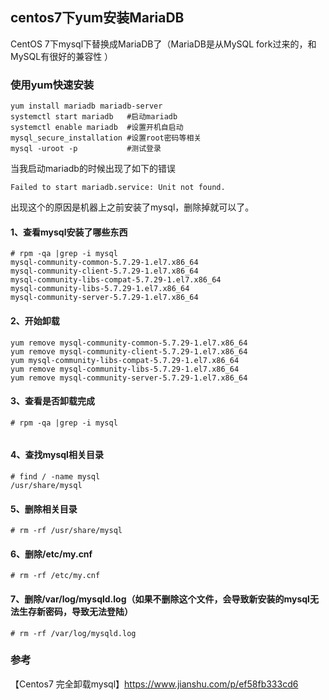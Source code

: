 ## centos7下yum安装MariaDB

CentOS 7下mysql下替换成MariaDB了（MariaDB是从MySQL fork过来的，和MySQL有很好的兼容性 ）

### 使用yum快速安装  
````
yum install mariadb mariadb-server
systemctl start mariadb   #启动mariadb
systemctl enable mariadb  #设置开机自启动
mysql_secure_installation #设置root密码等相关
mysql -uroot -p           #测试登录   
````

当我启动mariadb的时候出现了如下的错误  
````
Failed to start mariadb.service: Unit not found.
````
出现这个的原因是机器上之前安装了mysql，删除掉就可以了。 



#### 1、查看mysql安装了哪些东西
````
# rpm -qa |grep -i mysql
mysql-community-common-5.7.29-1.el7.x86_64
mysql-community-client-5.7.29-1.el7.x86_64
mysql-community-libs-compat-5.7.29-1.el7.x86_64
mysql-community-libs-5.7.29-1.el7.x86_64
mysql-community-server-5.7.29-1.el7.x86_64
````

#### 2、开始卸载
````
yum remove mysql-community-common-5.7.29-1.el7.x86_64
yum remove mysql-community-client-5.7.29-1.el7.x86_64
yum mysql-community-libs-compat-5.7.29-1.el7.x86_64
yum remove mysql-community-libs-5.7.29-1.el7.x86_64
yum remove mysql-community-server-5.7.29-1.el7.x86_64
````
#### 3、查看是否卸载完成

````
# rpm -qa |grep -i mysql
   
````

#### 4、查找mysql相关目录
````
# find / -name mysql
/usr/share/mysql
````

#### 5、删除相关目录
````
# rm -rf /usr/share/mysql
````

#### 6、删除/etc/my.cnf
````
# rm -rf /etc/my.cnf
````

#### 7、删除/var/log/mysqld.log（如果不删除这个文件，会导致新安装的mysql无法生存新密码，导致无法登陆）
````
# rm -rf /var/log/mysqld.log
````



### 参考
【Centos7 完全卸载mysql】https://www.jianshu.com/p/ef58fb333cd6 